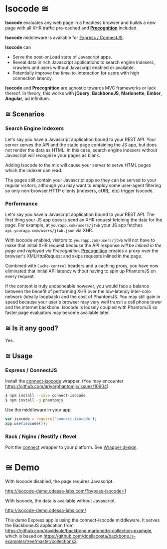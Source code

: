 # Isocode ≅

**Isocode** evaluates any web page in a headless browser and builds a new page with all XHR traffic pre-cached and **[Precognition](https://github.com/jtwb/precognition)** included.

**Isocode** middleware is available for [Express / ConnectJS](#express--connectjs).

**Isocode** can

* Serve the post-onLoad state of Javascript apps.
* Reveal data in rich Javascript applications to search engine indexers, crawlers and users without Javascript enabled or available.
* Potentially improve the time-to-interaction for users with high connection latency.

**Isocode** and **Precognition** are agnostic towards MVC frameworks or lack thereof. In theory, this works with **jQuery**, **BackboneJS**, **Marionette**, **Ember**, **Angular**, ad infinitum.


## ≅ Scenarios

### Search Engine Indexers

Let's say you have a Javascript application bound to your REST API. Your server serves the API and the static page containing the JS app, but does not render the data as HTML. In this case, search engine indexers without Javascript will recognize your pages as blank.

Adding Isocode to the mix will cause your server to serve HTML pages which the indexer can read.

The pages still contain your Javascript app so they can be served to your regular visitors, although you may want to employ some user-agent filtering so only non-browser HTTP clients (indexers, cURL, etc) trigger Isocode.

### Performance

Let's say you have a Javascript application bound to your REST API. The first thing your JS app does is send an XHR request fetching the data for the page. For example, at `yourapp.com/users/jtwb` your JS app fetches `api.yourapp.com/users/jtwb.json` via XHR.

With Isocode enabled, visitors to `yourapp.com/users/jtwb` will not have to make that initial XHR request because the API response *will be inlined in the page and replayed via Precognition*. [Precognition](https://github.com/jtwb/precognition) creates a proxy over the browser's XMLHttpRequest and skips requests inlined in the page.

Combined with `Cache-control` headers and a caching proxy, you have now eliminated that initial API latency without having to spin up PhantomJS on every request.

If the content is truly uncacheable however, you would face a balance between the benefit of performing XHR over the low-latency inter-colo network (ideally loopback) and the cost of PhantomJS. You may still gain in speed because your user's browser may very well transit a cell phone tower and the internet backbone. Isocode is loosely coupled with PhantomJS so faster page evaluators may become available later.


## ≅ Is it any good?

Yes.

## ≅ Usage

### Express / ConnectJS

Install the [connect-isocode](https://github.com/jtwb/connect-isocode) wrapper. (You may encounter https://github.com/ariya/phantomjs/issues/10904)

```bash
$ npm install --save connect-isocode
$ npm install -g phantomjs
```

Use the middleware in your app

```javascript
var isocode = require('connect-isocode');
app.use(isocode());
```

### Rack / Nginx / Restify / Revel

Port the [connect](https://github.com/jtwb/connect-isocode) wrapper to your platform. See [Wrapper design](https://github.com/jtwb/isocode/wiki/Wrappers#Design).

# ≅ Demo

With Isocode disabled, the page requires Javascript.

http://isocode-demo.odessa-labs.com/?bypass-isocode=1

With Isocode, the data is available without Javascript.

http://isocode-demo.odessa-labs.com/

This demo Express app is using the connect-isocode middleware. It serves the BackboneJS application from https://github.com/davidsulc/backbone.marionette-collection-example, which is based on 
https://github.com/ddellacosta/backbone.js-examples/tree/master/collections3.

